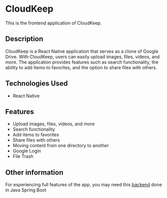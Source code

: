# CloudKeep

This is the frontend application of CloudKeep.

## Description

CloudKeep is a React Native application that serves as a clone of Google Drive. With CloudKeep, users can easily upload images, files, videos, and more. The application provides features such as search functionality, the ability to add items to favorites, and the option to share files with others.

## Technologies Used

- React Native

## Features

- Upload images, files, videos, and more
- Search functionality
- Add items to favorites
- Share files with others
- Moving content from one directory to another
- Google Login
- File Trash

## Other information
For experiencing full features of the app, you may need this [backend](https://github.com/ensarhamzic/cloudkeep-backend) done in Java Spring Boot


